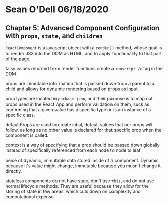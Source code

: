 # Sean O'Dell 06/18/2020
## Chapter 5: Advanced Component Configuration with `props`, `state`, and `children`

`ReactComponent` is a javascript object with a `render()` method, whose goal is to render JSX into the DOM as HTML, and to apply functionality to that part of the page.

falsy values returned from render functions create a `<noscript />` tag in the DOM

props are immutable information that is passed down from a parent to a child and allows for dynamic rendering based on props as input

propTypes are located in `package.json`, and their purpose is to map out props used in the React App and perform validation on them, suck as confirming that a given value has a specific type or is an instance of a specific class.

defaultProps are used to create intial, default values that our props will follow, as long as no other value is declared for that specific prop when the component is called.

context is a way of specifying that a prop should be passed down globally instead of specifically referenced from each node to node to leaf

peice of dynamic, immutable data stored inside of a component. Dynamic because it's value might change, immutable because you musn't change it directly.

stateless components do not have state, don't use `this`, and do not use normal lifecycle methods. They are useful because they allow for the storing of state in few areas, which cuts down on complexity and computational expense


